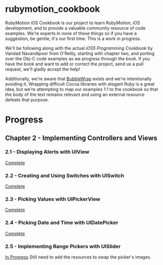 # rubymotion_cookbook #


RubyMotion iOS Cookbook is our project to learn RubyMotion, iOS development, and to provide a valuable community
resource of code examples. We're experts in none of these things so if you have a suggestion, be gentle, it's
our first time. This is a work in progress.

We'll be following along with the actual *iOS5 Programming Cookbook* by Vandad Navandipoor from O'Reilly, 
starting with chapter two, and porting over the Obj-C code examples as we progress through the book. If you have
the book and want to add or correct the project, send us a pull request, we'll gladly accept the help!

Additionally, we're aware that [BubbleWrap](https://github.com/mattetti/BubbleWrap) exists and we're intentionally 
avoiding it. Wrapping difficult Cocoa libraries with elegant Ruby is a great idea, but we're attempting to map our
examples 1:1 to the cookbook so that the body of the text remains relevant and using an external resource defeats
that purpose.


# Progress #

## Chapter 2 - Implementing Controllers and Views  ##

### 2.1 - Displaying Alerts with UIView
[Complete](https://github.com/IconoclastLabs/rubymotion_cookbook/tree/master/ch_2/1_displayingalerts)
### 2.2 - Creating and Using Switches with UISwitch
[Complete](https://github.com/IconoclastLabs/rubymotion_cookbook/tree/master/ch_2/2_usingswitches)
### 2.3 - Picking Values with UIPickerView
[Complete](https://github.com/IconoclastLabs/rubymotion_cookbook/tree/master/ch_2/3_pickingvalues) 
### 2.4 - Picking Date and Time with UIDatePicker
[Complete](https://github.com/IconoclastLabs/rubymotion_cookbook/tree/master/ch_2/4_PickingDateTime)
### 2.5 - Implementing Range Pickers with UISlider
[In Progress](https://github.com/IconoclastLabs/rubymotion_cookbook/tree/master/ch_2/5_rangepickers)
Still need to add the resources to swap the picker's images.
